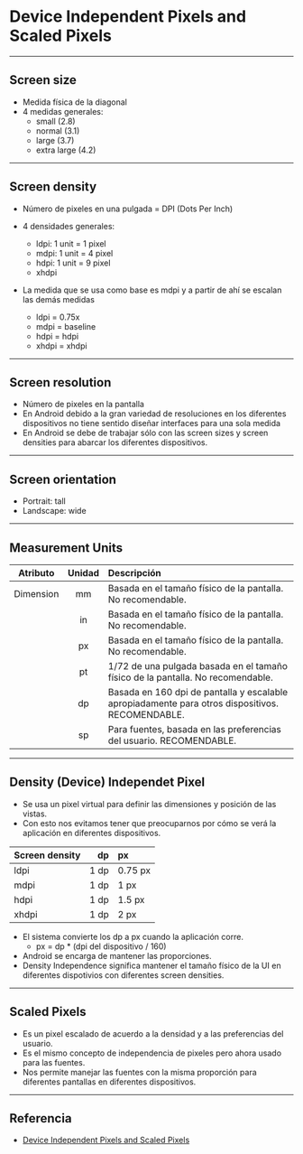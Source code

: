 **Device Independent Pixels and Scaled Pixels**
===================

----------
Screen size
--------------

 - Medida física de la diagonal
 - 4 medidas generales:
	 - small (2.8)
	 - normal (3.1)
	 - large (3.7)
	 - extra large (4.2)


----------
Screen density
-----------------
- Número de pixeles en una pulgada = DPI (Dots Per Inch)
- 4 densidades generales:
	- ldpi: 1 unit = 1 pixel
	- mdpi: 1 unit = 4 pixel
	- hdpi: 1 unit = 9 pixel
	- xhdpi

- La medida que se usa como base es mdpi y a partir de ahí se escalan las demás medidas
	- ldpi = 0.75x
	- mdpi = baseline
	- hdpi = hdpi
	- xhdpi = xhdpi

-------------------
Screen resolution
---------------------

- Número de pixeles en la pantalla
- En Android debido a la gran variedad de resoluciones en los diferentes dispositivos no tiene sentido diseñar interfaces para una sola medida
- En Android se debe de trabajar sólo con las screen sizes y screen densities para abarcar los diferentes dispositivos.

---------------------------
Screen orientation
----------------------

- Portrait: tall
- Landscape: wide

-------------------
Measurement Units
-----------------------

| Atributo | Unidad | Descripción|
| :-------: | :----: | :--- |
| Dimension| mm    |  Basada en el tamaño físico de la pantalla. No recomendable.|
| | in   | Basada en el tamaño físico de la pantalla. No recomendable. |
| | px    | Basada en el tamaño físico de la pantalla. No recomendable. |
| | pt| 1/72 de una pulgada basada en el tamaño físico de la pantalla. No recomendable. |
| | dp| Basada en 160 dpi de pantalla y escalable apropiadamente para otros dispositivos. RECOMENDABLE.|
| | sp| Para fuentes, basada en las preferencias del usuario. RECOMENDABLE.|


--------------------
Density (Device) Independet Pixel
-----------------------------------------

- Se usa un pixel virtual para definir las dimensiones y posición de las vistas.
- Con esto nos evitamos tener que preocuparnos por cómo se verá la aplicación en diferentes dispositivos.

| Screen density | dp | px|
| :------- | ----: | :--- |
| ldpi| 1 dp	|  0.75 px    |
| mdpi| 1 dp   |  1 px|
| hdpi| 1 dp   |  1.5 px|
| xhdpi| 1 dp   |  2 px|


- El sistema convierte los dp a px cuando la aplicación corre.
	- px = dp * (dpi del dispositivo / 160)
- Android se encarga de mantener las proporciones.
- Density Independence significa mantener el tamaño físico de la UI en diferentes dispotivios con diferentes screen densities.

------------------------------
Scaled Pixels
----------------
- Es un pixel escalado de acuerdo a la densidad y a las preferencias del usuario.
- Es el mismo concepto de independencia de pixeles pero ahora usado para las fuentes.
- Nos permite manejar las fuentes con la misma proporción para diferentes pantallas en diferentes dispositivos.

------
Referencia
--------------
- [Device Independent Pixels and Scaled Pixels](https://www.youtube.com/watch?v=gd_7wKZiuW0&index=35&list=PLonJJ3BVjZW6hYgvtkaWvwAVvOFB7fkLa)
